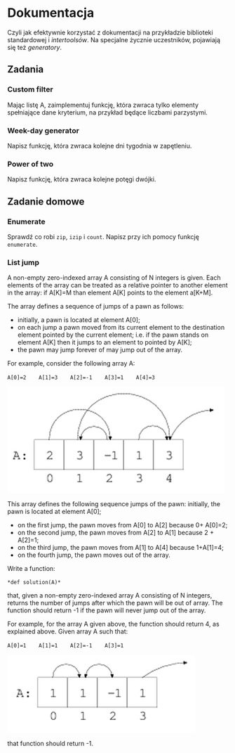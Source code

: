 # Dokumentacja

Czyli jak efektywnie korzystać z dokumentacji na przykładzie biblioteki standardowej
i *intertoolsów*. Na specjalne życznie uczestników, pojawiają się też *generatory*.

## Zadania

### Custom filter
Mając listę A, zaimplementuj funkcję, która zwraca tylko elementy spełniające dane kryterium,
na przykład będące liczbami parzystymi.


### Week-day generator
Napisz funkcję, która zwraca kolejne dni tygodnia w zapętleniu.


### Power of two
Napisz funkcję, która zwraca kolejne potęgi dwójki.


## Zadanie domowe

### Enumerate

Sprawdź co robi `zip`, `izip` i `count`.
Napisz przy ich pomocy funkcję `enumerate`.


### List jump

A non-empty zero-indexed array A consisting of N integers is given.
Each elements of the array can be treated as a relative pointer to another element in the array:
if A[K]=M than element A[K] points to the element a[K+M].

The array defines a sequence of jumps of a pawn as follows:
* initially, a pawn is located at element A[0];
* on each jump a pawn moved from its current element to the destination element pointed by the current element;
i.e. if the pawn stands on element A[K] then it jumps to an element to pointed by A[K];
* the pawn may jump forever of may jump out of the array.

For example, consider the following array A:

`A[0]=2    A[1]=3    A[2]=-1    A[3]=1    A[4]=3`

![figure 1](../images/list_jump1.png)

This array defines the following sequence jumps of the pawn:
initially, the pawn is located at element A[0];
* on the first jump, the pawn moves from A[0] to A[2] because 0+ A[0]=2;
* on the second jump, the pawn moves from A[2] to A[1] because 2 + A[2]=1;
* on the third jump, the pawn moves from A[1] to A[4] because 1+A[1]=4;
* on the fourth jump, the pawn moves out of the array.

Write a function:

    *def solution(A)*

that, given a non-empty zero-indexed array A consisting of N integers, returns the number of jumps
after which the pawn will be out of array. The function should return -1 if the pawn will never jump out of the array.

For example, for the array A given above, the function should return 4, as explained above. Given array A such that:

`A[0]=1    A[1]=1    A[2]=-1    A[3]=1`

![figure 1](../images/list_jump2.png)


that function should return -1.
